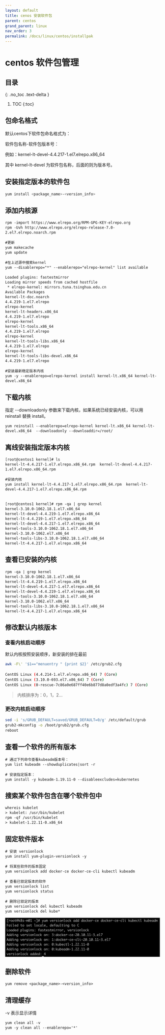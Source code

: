 ```yaml
---
layout: default
title: cenos 安装软件包
parent: centos
grand_parent: linux
nav_order: 3
permalink: /docs/linux/centos/installpak
---
```


# centos 软件包管理

## 目录
{: .no_toc .text-delta }

1. TOC
{:toc}

## 包命名格式

默认centos下软件包命名格式为：

软件包名称-软件包版本号：

例如：kernel-lt-devel-4.4.217-1.el7.elrepo.x86_64

其中 kernel-lt-devel 为软件包名称，后面的则为版本号。

## 安装指定版本的软件包

```bash
yum install <package_name>-<version_info>
```

## 添加内核源

```shell
rpm -import https://www.elrepo.org/RPM-GPG-KEY-elrepo.org
rpm -Uvh http://www.elrepo.org/elrepo-release-7.0-2.el7.elrepo.noarch.rpm

#更新
yum makecache
yum update

#在上述源中搜索kernel
yum --disablerepo="*" --enablerepo="elrepo-kernel" list available

Loaded plugins: fastestmirror
Loading mirror speeds from cached hostfile
 * elrepo-kernel: mirrors.tuna.tsinghua.edu.cn
Available Packages
kernel-lt-doc.noarch                                                          4.4.219-1.el7.elrepo                                             elrepo-kernel
kernel-lt-headers.x86_64                                                      4.4.219-1.el7.elrepo                                             elrepo-kernel
kernel-lt-tools.x86_64                                                        4.4.219-1.el7.elrepo                                             elrepo-kernel
kernel-lt-tools-libs.x86_64                                                   4.4.219-1.el7.elrepo                                             elrepo-kernel
kernel-lt-tools-libs-devel.x86_64                                             4.4.219-1.el7.elrepo

#安装最新稳定版本内核
yum -y --enablerepo=elrepo-kernel install kernel-lt.x86_64 kernel-lt-devel.x86_64 
```

## 下载内核

指定 --downloadonly 参数来下载内核，如果系统已经安装内核，可以用 reinstall 替换 install。

```shell
yum reinstall --enablerepo=elrepo-kernel kernel-lt.x86_64 kernel-lt-devel.x86_64  --downloadonly --downloaddir=/root/
```



## 离线安装指定版本内核

```shell
[root@centos1 kernel]# ls
kernel-lt-4.4.217-1.el7.elrepo.x86_64.rpm  kernel-lt-devel-4.4.217-1.el7.elrepo.x86_64.rpm

#安装内核
yum install kernel-lt-4.4.217-1.el7.elrepo.x86_64.rpm  kernel-lt-devel-4.4.217-1.el7.elrepo.x86_64.rpm

   
[root@centos1 kernel]# rpm -qa | grep kernel
kernel-3.10.0-1062.18.1.el7.x86_64
kernel-lt-devel-4.4.219-1.el7.elrepo.x86_64
kernel-lt-4.4.219-1.el7.elrepo.x86_64
kernel-lt-devel-4.4.217-1.el7.elrepo.x86_64
kernel-tools-3.10.0-1062.18.1.el7.x86_64
kernel-3.10.0-1062.el7.x86_64
kernel-tools-libs-3.10.0-1062.18.1.el7.x86_64
kernel-lt-4.4.217-1.el7.elrepo.x86_64
```



## 查看已安装的内核

```shell
rpm -qa | grep kernel
kernel-3.10.0-1062.18.1.el7.x86_64
kernel-lt-4.4.219-1.el7.elrepo.x86_64
kernel-lt-devel-4.4.217-1.el7.elrepo.x86_64
kernel-lt-devel-4.4.219-1.el7.elrepo.x86_64
kernel-tools-3.10.0-1062.18.1.el7.x86_64
kernel-3.10.0-1062.el7.x86_64
kernel-tools-libs-3.10.0-1062.18.1.el7.x86_64
kernel-lt-4.4.217-1.el7.elrepo.x86_64
```



## 修改默认内核版本

### 查看内核启动顺序

默认内核按照安装顺序，新安装的排在最前

```bash
awk -F\' '$1=="menuentry " {print $2}' /etc/grub2.cfg

CentOS Linux (4.4.214-1.el7.elrepo.x86_64) 7 (Core)
CentOS Linux (3.10.0-693.el7.x86_64) 7 (Core)
CentOS Linux (0-rescue-7c86a0e687ff40e6b877d8a0edf3a4fc) 7 (Core)
```

> 内核排序为：0，1，2...

### 更改内核启动顺序

```bash
sed -i 's/GRUB_DEFAULT=saved/GRUB_DEFAULT=0/g' /etc/default/grub
grub2-mkconfig -o /boot/grub2/grub.cfg
reboot
```



## 查看一个软件的所有版本

```shell
# 通过下列命令查看kubeadm版本号：
yum list kubeadm --showduplicates|sort -r

# 安装指定版本：
yum install -y kubeadm-1.19.11-0 --disableexcludes=kubernetes
```





## 搜索某个软件包含在哪个软件包中

```shell
whereis kubelet
> kubelet: /usr/bin/kubelet
rpm -qf /usr/bin/kubelet
> kubelet-1.22.11-0.x86_64
```



## 固定软件版本

```shell
# 安装 versionlock
yum install yum-plugin-versionlock -y

# 将某些软件的版本固定
yum versionlock add docker-ce docker-ce-cli kubectl kubeadm

# 查看已锁定版本的软件
yum versionlock list
yum versionlock status

# 删除已锁定的版本
yum versionlock del kubectl kubeadm
yum versionlock del kube*
```

<img src="../../../pics/image-20230727153155991.png" alt="image-20230727153155991" style="zoom:50%;" />

## 删除软件

```shell
yum remove <package_name>-<version_info>
```



## 清理缓存

-v 表示显示详情

```shell
yum clean all -v
yum -y clean all --enablerepo='*'
```

